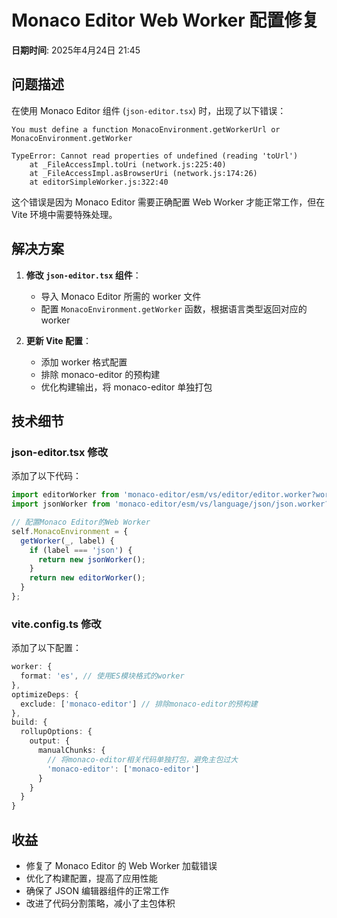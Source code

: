 # Monaco Editor Web Worker 配置修复

**日期时间**: 2025年4月24日 21:45

## 问题描述

在使用 Monaco Editor 组件 (`json-editor.tsx`) 时，出现了以下错误：

```
You must define a function MonacoEnvironment.getWorkerUrl or MonacoEnvironment.getWorker

TypeError: Cannot read properties of undefined (reading 'toUrl')
    at _FileAccessImpl.toUri (network.js:225:40)
    at _FileAccessImpl.asBrowserUri (network.js:174:26)
    at editorSimpleWorker.js:322:40
```

这个错误是因为 Monaco Editor 需要正确配置 Web Worker 才能正常工作，但在 Vite 环境中需要特殊处理。

## 解决方案

1. **修改 `json-editor.tsx` 组件**：
   - 导入 Monaco Editor 所需的 worker 文件
   - 配置 `MonacoEnvironment.getWorker` 函数，根据语言类型返回对应的 worker

2. **更新 Vite 配置**：
   - 添加 worker 格式配置
   - 排除 monaco-editor 的预构建
   - 优化构建输出，将 monaco-editor 单独打包

## 技术细节

### json-editor.tsx 修改

添加了以下代码：

```typescript
import editorWorker from 'monaco-editor/esm/vs/editor/editor.worker?worker';
import jsonWorker from 'monaco-editor/esm/vs/language/json/json.worker?worker';

// 配置Monaco Editor的Web Worker
self.MonacoEnvironment = {
  getWorker(_, label) {
    if (label === 'json') {
      return new jsonWorker();
    }
    return new editorWorker();
  }
};
```

### vite.config.ts 修改

添加了以下配置：

```typescript
worker: {
  format: 'es', // 使用ES模块格式的worker
},
optimizeDeps: {
  exclude: ['monaco-editor'] // 排除monaco-editor的预构建
},
build: {
  rollupOptions: {
    output: {
      manualChunks: {
        // 将monaco-editor相关代码单独打包，避免主包过大
        'monaco-editor': ['monaco-editor']
      }
    }
  }
}
```

## 收益

- 修复了 Monaco Editor 的 Web Worker 加载错误
- 优化了构建配置，提高了应用性能
- 确保了 JSON 编辑器组件的正常工作
- 改进了代码分割策略，减小了主包体积